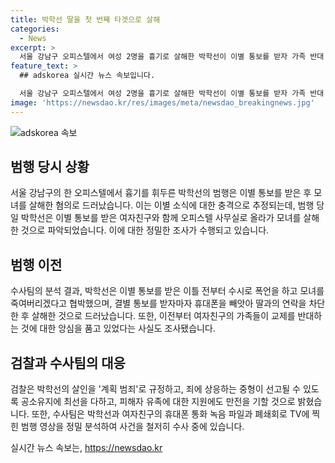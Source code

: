 ```yaml
---
title: 박학선 딸을 첫 번째 타겟으로 살해
categories:
  - News
excerpt: >
  서울 강남구 오피스텔에서 여성 2명을 흉기로 살해한 박학선이 이별 통보를 받자 가족 반대 때문에 분노하며 범행을 저지른 것으로 조사됐다. 여자친구와 딸을 첫 번째 살해 대상으로 삼았으며, 사무실에서 휘둘러 죽인 후 도주한 혐의로 구속 기소됐다. 폭언과 협박의 증거, CCTV 영상 등을 토대로 계획 범죄로 규정된 박학선은 양형에 대한 검찰의 노력과 피해자 유족에 대한 지원이 필요하다고 밝혔다. (150자)
feature_text: >
  ## adskorea 실시간 뉴스 속보입니다.

  서울 강남구 오피스텔에서 여성 2명을 흉기로 살해한 박학선이 이별 통보를 받자 가족 반대 때문에 분노하며 범행을 저지른 것으로 조사됐다. 여자친구와 딸을 첫 번째 살해 대상으로 삼았으며, 사무실에서 휘둘러 죽인 후 도주한 혐의로 구속 기소됐다. 폭언과 협박의 증거, CCTV 영상 등을 토대로 계획 범죄로 규정된 박학선은 양형에 대한 검찰의 노력과 피해자 유족에 대한 지원이 필요하다고 밝혔다. (150자)
image: 'https://newsdao.kr/res/images/meta/newsdao_breakingnews.jpg'
---
```


<p><img src="https://newsdao.kr/res/images/meta/newsdao_breakingnews.jpg" alt="adskorea 속보" /></p>

<h2 data-ke-size="size26">범행 당시 상황</h2>

<p data-ke-size="size16">서울 강남구의 한 오피스텔에서 흉기를 휘두른 박학선의 범행은 이별 통보를 받은 후 모녀를 살해한 혐의로 드러났습니다. 이는 이별 소식에 대한 충격으로 추정되는데, 범행 당일 박학선은 이별 통보를 받은 여자친구와 함께 오피스텔 사무실로 올라가 모녀를 살해한 것으로 파악되었습니다. 이에 대한 정밀한 조사가 수행되고 있습니다.</p>

<h2 data-ke-size="size26">범행 이전</h2>

<p data-ke-size="size16">수사팀의 분석 결과, 박학선은 이별 통보를 받은 이틀 전부터 수시로 폭언을 하고 모녀를 죽여버리겠다고 협박했으며, 결별 통보를 받자마자 휴대폰을 빼앗아 딸과의 연락을 차단한 후 살해한 것으로 드러났습니다. 또한, 이전부터 여자친구의 가족들이 교제를 반대하는 것에 대한 앙심을 품고 있었다는 사실도 조사됐습니다.</p>

<h2 data-ke-size="size26">검찰과 수사팀의 대응</h2>

<p data-ke-size="size16">검찰은 박학선의 살인을 '계획 범죄'로 규정하고, 죄에 상응하는 중형이 선고될 수 있도록 공소유지에 최선을 다하고, 피해자 유족에 대한 지원에도 만전을 기할 것으로 밝혔습니다. 또한, 수사팀은 박학선과 여자친구의 휴대폰 통화 녹음 파일과 폐쇄회로 TV에 찍힌 범행 영상을 정밀 분석하여 사건을 철저히 수사 중에 있습니다.</p>
실시간 뉴스 속보는, <a href="https://newsdao.kr" rel="dofollow">https://newsdao.kr</a>


